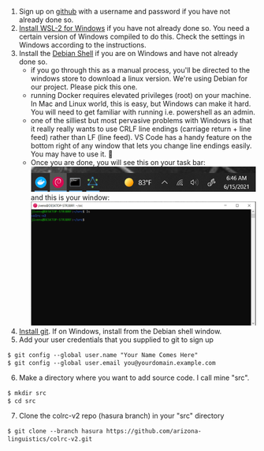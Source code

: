 1. Sign up on [github](http://github.com) with a username and password if you have not already done so.
2. [Install WSL-2 for Windows](https://docs.microsoft.com/en-us/windows/wsl/install-win10) if you have not already done so. You need a certain version of Windows compiled to do this. Check the settings in Windows according to the instructions.
3. Install the [Debian Shell](https://docs.docker.com/docker-for-windows/wsl/#develop-with-docker-and-wsl-2) if you are on Windows and have not already done so.
    - if you go through this as a manual process, you'll be directed to the windows store to download a linux version.  We're using Debian for our project. Please pick this one.
    - running Docker requires elevated privileges (root) on your machine.  In Mac and Linux world, this is easy, but Windows can make it hard.  You will need to get familiar with running i.e. powershell as an admin.
    - one of the silliest but most pervasive problems with Windows is that it really really wants to use CRLF line endings (carriage return + line feed) rather than LF (line feed).  VS Code has a handy feature on the bottom right of any window that lets you change line endings easily.  You may have to use it.  :slightly_smiling_face:
    - Once you are done, you will see this on your task bar:
    ![Notice the Red Debian Icon on the Windows TaskBar](/assets/images/DebianToolBar.PNG)
    and this is your window:
    ![Looks just like a command window](/assets/images/DebianShell.PNG)
4. [Install git](https://git-scm.com/book/en/v2/Getting-Started-Installing-Git). If on Windows, install from the Debian shell window.
5. Add your user credentials that you supplied to git to sign up
```
$ git config --global user.name "Your Name Comes Here"
$ git config --global user.email you@yourdomain.example.com
```
6. Make a directory where you want to add source code. I call mine "src".
```
$ mkdir src
$ cd src
```
7. Clone the colrc-v2 repo (hasura branch) in your "src" directory
```
$ git clone --branch hasura https://github.com/arizona-linguistics/colrc-v2.git
```
